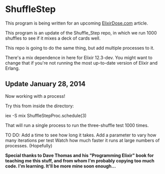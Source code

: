 # ShuffleStep

This program is being written for an upcoming [ElixirDose.com](http://elixirdose.com) article.

This program is an update of the Shuffle_Step repo, in which we run 1000 shuffles to see if it mixes a deck of cards well.

This repo is going to do the same thing, but add multiple processes to it.

There's a mix dependence in here for Elixir 12.3-dev.  You might want to change that if you're not running the most up-to-date version of Elixir and Erlang.

## Update January 28, 2014  

Now working with a process!

Try this from inside the directory:

iex -S mix
ShuffleStepProc.schedule(3)

That will run a single process to run the three-shuffle test 1000 times.

TO DO: Add a time to see how long it takes.
Add a parameter to vary how many iterations per test
Watch how much faster it runs at large numbers of processes.  (Hopefully)

__Special thanks to Dave Thomas and his "Programming Elixir" book for teaching me this stuff, and from whom I'm probably copying too much code.  I'm learning.  It'll be more mine soon enough...__
